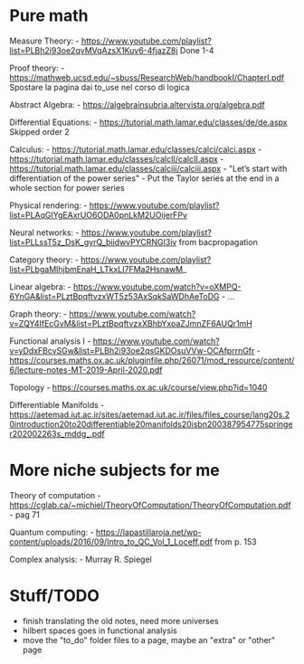 # Pure math

Measure Theory:
    - https://www.youtube.com/playlist?list=PLBh2i93oe2qvMVqAzsX1Kuv6-4fjazZ8j
      Done 1-4

Proof theory:
    - https://mathweb.ucsd.edu/~sbuss/ResearchWeb/handbookI/ChapterI.pdf
    Spostare la pagina dai to_use nel corso di logica

Abstract Algebra:
    - https://algebrainsubria.altervista.org/algebra.pdf

Differential Equations:
    - https://tutorial.math.lamar.edu/classes/de/de.aspx
      Skipped order 2

Calculus:
    - https://tutorial.math.lamar.edu/classes/calci/calci.aspx
    - https://tutorial.math.lamar.edu/classes/calcII/calcII.aspx
    - https://tutorial.math.lamar.edu/classes/calciii/calciii.aspx
    - "Let’s start with differentiation of the power series"
    - Put the Taylor series at the end in a whole section for power series

Physical rendering:
    - https://www.youtube.com/playlist?list=PLAqGIYgEAxrUO6ODA0pnLkM2UOijerFPv

Neural networks:
    - https://www.youtube.com/playlist?list=PLLssT5z_DsK_gyrQ_biidwvPYCRNGI3iv
      from bacpropagation

Category theory:
    - https://www.youtube.com/playlist?list=PLbgaMIhjbmEnaH_LTkxLI7FMa2HsnawM_

Linear algebra:
    - https://www.youtube.com/watch?v=oXMPQ-6YnGA&list=PLztBpqftvzxWT5z53AxSqkSaWDhAeToDG
    - ...

Graph theory:
    - https://www.youtube.com/watch?v=ZQY4IfEcGvM&list=PLztBpqftvzxXBhbYxoaZJmnZF6AUQr1mH

Functional analysis I
    - https://www.youtube.com/watch?v=yDdxFBcvSGw&list=PLBh2i93oe2qsGKDOsuVVw-OCAfprrnGfr
    - https://courses.maths.ox.ac.uk/pluginfile.php/26071/mod_resource/content/6/lecture-notes-MT-2019-April-2020.pdf

Topology
    - https://courses.maths.ox.ac.uk/course/view.php?id=1040

Differentiable Manifolds
    - https://aetemad.iut.ac.ir/sites/aetemad.iut.ac.ir/files/files_course/lang20s.20introduction20to20differentiable20manifolds20isbn200387954775springer202002263s_mddg_.pdf

# More niche subjects for me

Theory of computation
    - https://cglab.ca/~michiel/TheoryOfComputation/TheoryOfComputation.pdf
    - pag 71

Quantum computing:
    - https://lapastillaroja.net/wp-content/uploads/2016/09/Intro_to_QC_Vol_1_Loceff.pdf
    from p. 153

Complex analysis:
    - Murray R. Spiegel

# Stuff/TODO
- finish translating the old notes, need more universes
- hilbert spaces goes in functional analysis
- move the "to_do" folder files to a page, maybe an "extra" or "other" page